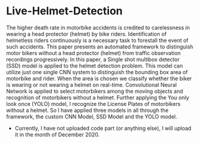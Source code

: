 # Live-Helmet-Detection

The  higher  death  rate  in  motorbike  accidents  is  credited  to  carelessness  in  wearing  a  head  protector  (helmet) by bike riders. Identification of helmetless riders continuously is a necessary task to forestall the event of such accidents. This paper presents an automated framework to distinguish motor bikers without a head protector (helmet) from traffic observation recordings progressively. In this paper, a Single shot multibox detector (SSD) model is applied to the helmet detection problem. This model can utilize just one single CNN system to distinguish the bounding box area of motorbike and rider. When the area is chosen we classify whether  the  biker  is  wearing  or  not  wearing  a  helmet  on  real-time. Convolutional Neural Network is applied to select motorbikers among the moving objects and recognition of motorbikers  without  a  helmet.  Further  applying  the  You  only  look  once  (YOLO)  model,  I  recognize  the  License  Plates of motorbikers without a helmet. So I have applied three  models  in  all  through  the  framework,  the  custom CNN Model, SSD Model and the YOLO model. 

- Currently, I have not uploaded code part (or anything else), I will upload it in the month of December 2020.

